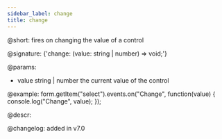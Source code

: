 ```yaml
---
sidebar_label: change
title: change
---          
```


@short: fires on changing the value of a control

@signature: {'change: (value: string | number) => void;'}

@params:
- value     string | number     the current value of the control

@example:
form.getItem("select").events.on("Change", function(value) {
    console.log("Change", value);
});

@descr:

@changelog: added in v7.0
